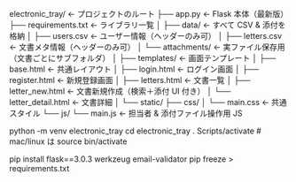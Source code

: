 electronic_tray/                     ← プロジェクトのルート
├── app.py                           ← Flask 本体（最新版）
├── requirements.txt                 ← ライブラリ一覧
│
├── data/                            ← すべて CSV & 添付を格納
│   ├── users.csv                    ← ユーザー情報（ヘッダーのみ可）
│   ├── letters.csv                  ← 文書メタ情報（ヘッダーのみ可）
│   └── attachments/                 ← 実ファイル保存用（文書ごとにサブフォルダ）
│
├── templates/                       ← 画面テンプレート
│   ├── base.html                    ← 共通レイアウト
│   ├── login.html                   ← ログイン画面
│   ├── register.html                ← 新規登録画面
│   ├── letters.html                 ← 文書一覧
│   ├── letter_new.html              ← 文書新規作成（検索＋添付 UI 付き）
│   └── letter_detail.html           ← 文書詳細
│
└── static/
    ├── css/
    │   └── main.css                 ← 共通スタイル
    └── js/
        └── main.js                  ← 担当者 & 添付ファイル操作用 JS


python -m venv electronic_tray
cd electronic_tray
. Scripts/activate       # mac/linux は source bin/activate

pip install flask==3.0.3 werkzeug email-validator
pip freeze > requirements.txt
